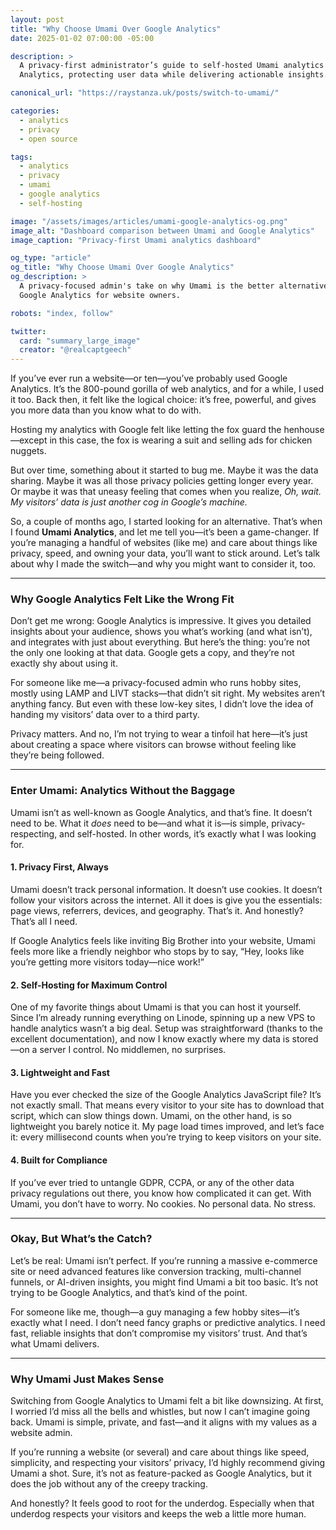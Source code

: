 ```yaml
---
layout: post
title: "Why Choose Umami Over Google Analytics"
date: 2025-01-02 07:00:00 -05:00

description: >
  A privacy-first administrator’s guide to self-hosted Umami analytics vs Google
  Analytics, protecting user data while delivering actionable insights.

canonical_url: "https://raystanza.uk/posts/switch-to-umami/"

categories:
  - analytics
  - privacy
  - open source

tags:
  - analytics
  - privacy
  - umami
  - google analytics
  - self-hosting

image: "/assets/images/articles/umami-google-analytics-og.png"
image_alt: "Dashboard comparison between Umami and Google Analytics"
image_caption: "Privacy-first Umami analytics dashboard"

og_type: "article"
og_title: "Why Choose Umami Over Google Analytics"
og_description: >
  A privacy-focused admin's take on why Umami is the better alternative to
  Google Analytics for website owners.

robots: "index, follow"

twitter:
  card: "summary_large_image"
  creator: "@realcaptgeech"
---
```


If you’ve ever run a website—or ten—you’ve probably used Google Analytics. It’s the 800-pound gorilla of web analytics, and for a while, I used it too. Back then, it felt like the logical choice: it’s free, powerful, and gives you more data than you know what to do with.

Hosting my analytics with Google felt like letting the fox guard the henhouse—except in this case, the fox is wearing a suit and selling ads for chicken nuggets.

But over time, something about it started to bug me. Maybe it was the data sharing. Maybe it was all those privacy policies getting longer every year. Or maybe it was that uneasy feeling that comes when you realize, *Oh, wait. My visitors’ data is just another cog in Google’s machine.*

So, a couple of months ago, I started looking for an alternative. That’s when I found **Umami Analytics**, and let me tell you—it’s been a game-changer. If you’re managing a handful of websites (like me) and care about things like privacy, speed, and owning your data, you’ll want to stick around. Let’s talk about why I made the switch—and why you might want to consider it, too.

---

### Why Google Analytics Felt Like the Wrong Fit

Don’t get me wrong: Google Analytics is impressive. It gives you detailed insights about your audience, shows you what’s working (and what isn’t), and integrates with just about everything. But here’s the thing: you’re not the only one looking at that data. Google gets a copy, and they’re not exactly shy about using it.

For someone like me—a privacy-focused admin who runs hobby sites, mostly using LAMP and LIVT stacks—that didn’t sit right. My websites aren’t anything fancy. But even with these low-key sites, I didn’t love the idea of handing my visitors’ data over to a third party.

Privacy matters. And no, I’m not trying to wear a tinfoil hat here—it’s just about creating a space where visitors can browse without feeling like they’re being followed.

---

### Enter Umami: Analytics Without the Baggage

Umami isn’t as well-known as Google Analytics, and that’s fine. It doesn’t need to be. What it *does* need to be—and what it is—is simple, privacy-respecting, and self-hosted. In other words, it’s exactly what I was looking for.

#### **1. Privacy First, Always**

Umami doesn’t track personal information. It doesn’t use cookies. It doesn’t follow your visitors across the internet. All it does is give you the essentials: page views, referrers, devices, and geography. That’s it. And honestly? That’s all I need.

If Google Analytics feels like inviting Big Brother into your website, Umami feels more like a friendly neighbor who stops by to say, “Hey, looks like you’re getting more visitors today—nice work!”

#### **2. Self-Hosting for Maximum Control**

One of my favorite things about Umami is that you can host it yourself. Since I’m already running everything on Linode, spinning up a new VPS to handle analytics wasn’t a big deal. Setup was straightforward (thanks to the excellent documentation), and now I know exactly where my data is stored—on a server I control. No middlemen, no surprises.

#### **3. Lightweight and Fast**

Have you ever checked the size of the Google Analytics JavaScript file? It’s not exactly small. That means every visitor to your site has to download that script, which can slow things down. Umami, on the other hand, is so lightweight you barely notice it. My page load times improved, and let’s face it: every millisecond counts when you’re trying to keep visitors on your site.

#### **4. Built for Compliance**

If you’ve ever tried to untangle GDPR, CCPA, or any of the other data privacy regulations out there, you know how complicated it can get. With Umami, you don’t have to worry. No cookies. No personal data. No stress.

---

### Okay, But What’s the Catch?

Let’s be real: Umami isn’t perfect. If you’re running a massive e-commerce site or need advanced features like conversion tracking, multi-channel funnels, or AI-driven insights, you might find Umami a bit too basic. It’s not trying to be Google Analytics, and that’s kind of the point.

For someone like me, though—a guy managing a few hobby sites—it’s exactly what I need. I don’t need fancy graphs or predictive analytics. I need fast, reliable insights that don’t compromise my visitors’ trust. And that’s what Umami delivers.

---

### Why Umami Just Makes Sense

Switching from Google Analytics to Umami felt a bit like downsizing. At first, I worried I’d miss all the bells and whistles, but now I can’t imagine going back. Umami is simple, private, and fast—and it aligns with my values as a website admin.

If you’re running a website (or several) and care about things like speed, simplicity, and respecting your visitors’ privacy, I’d highly recommend giving Umami a shot. Sure, it’s not as feature-packed as Google Analytics, but it does the job without any of the creepy tracking.

And honestly? It feels good to root for the underdog. Especially when that underdog respects your visitors and keeps the web a little more human.
